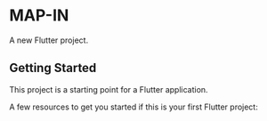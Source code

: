 # MAP-IN

A new Flutter project.

## Getting Started

This project is a starting point for a Flutter application.

A few resources to get you started if this is your first Flutter project:
